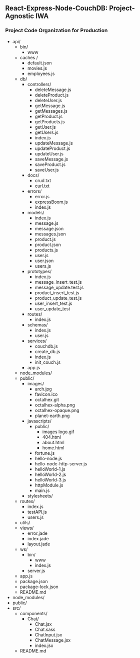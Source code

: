 ## React-Express-Node-CouchDB: Project-Agnostic IWA
### Project Code Organization for Production
- api/
  - bin/
    - www
  - caches /
    - default.json
    - movies.js
    - employees.js
  - db/
    - controllers/
      - deleteMessage.js
      - deleteProduct.js
      - deleteUser.js
      - getMessage.js
      - getMessages.js
      - getProduct.js
      - getProducts.js
      - getUser.js
      - getUsers.js
      - index.js
      - updateMessage.js
      - updateProduct.js
      - updateUser.js
      - saveMessage.js
      - saveProduct.js
      - saveUser.js
    - docs/
      - crud.txt
      - curl.txt
    - errors/
      - error.js
      - expressBoom.js
      - index.js
    - models/
      - index.js
      - message.js
      - message.json
      - messages.json
      - product.js
      - product.json
      - products.js
      - user.js
      - user.json
      - users.js
    - prototypes/
      - index.js
      - message_insert_test.js
      - message_update.test.js
      - product_insert_test.js
      - product_update_test.js
      - user_insert_test.js
      - user_update_test
    - routes/
      - index.js
    - schemas/
      - index.js
      - user.js
    - services/
      - couchdb.js
      - create_db.js
      - index.js
      - init_couch.js
    - app.js
  - node_modules/
  - public/
    - images/
      - arch.jpg
      - favicon.ico
      - octalhex.git
      - octalhex-alpha.png
      - octalhex-opaque.png
      - planet-earth.png
    - javascripts/
      - public/
        - images
          logo.gif
        - 404.html
        - about.html
        - home.html
      - fortune.js
      - hello-node.js
      - hello-node-http-server.js
      - helloWorld-1.js
      - helloWorld-2.js
      - helloWorld-3.js
      - httpModule.js
      - main.js
    - stylesheets/
  - routes/
    - index.js
    - testAPI.js
    - users.js
  - utils/
  - views/
    - error.jade
    - index.jade
    - layout.jade
  - ws/
    - bin/  
      - www
      - index.js
    - server.js
  - app.js
  - package.json
  - package-lock.json
  - README.md
- node_modules/
- public/
- src/
  - components/
    - Chat/
      - Chat.jsx
      - Chat.sass
      - ChatInput.jsx
      - ChatMessage.jsx
      - index.jsx
   - README.md
